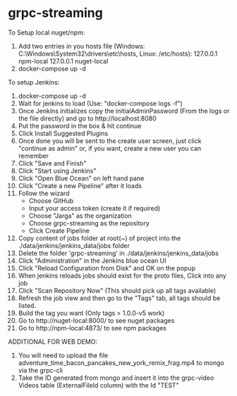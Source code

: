 # grpc-streaming

To Setup local nuget/npm:

1) Add two entries in you hosts file (Windows: C:\Windows\System32\drivers\etc\hosts, Linux: /etc/hosts):
    127.0.0.1 npm-local
    127.0.0.1 nuget-local
2) docker-compose up -d

To setup Jenkins:

1) docker-compose up -d
2) Wait for jenkins to load (Use: "docker-compose logs -f")
3) Once Jenkins initializes copy the initialAdminPassword (From the logs or the file directly) and go to http://localhost:8080
4) Put the password in the box & hit continue
5) Click Install Suggested Plugins
6) Once done you will be sent to the create user screen, just click "continue as admin" or, if you want, create a new user you can remember
7) Click "Save and Finish"
8) Click "Start using Jenkins"
9) Click "Open Blue Ocean" on left hand pane
10) Click "Create a new Pipeline" after it loads
11) Follow the wizard
    - Choose GitHub
    - Input your access token (create it if required)
    - Choose "Jarga" as the organization
    - Choose grpc-streaming as the repository
    - Click Create Pipeline
12) Copy content of jobs folder at root(~) of project into the ./data/jenkins/jenkins_data/jobs folder
13) Delete the folder 'grpc-streaming' in ./data/jenkins/jenkins_data/jobs
14) Click "Administration" in the Jenkins blue ocean UI
15) Click "Reload Configuration from Disk" and OK on the popup
16) When jenkins reloads jobs should exist for the proto files, Click into any job
17) Click "Scan Repository Now" (This should pick up all tags available)
18) Refresh the job view and then go to the "Tags" tab, all tags should be listed.
19) Build the tag you want (Only tags > 1.0.0-v5 work)
21) Go to http://nuget-local:8000/ to see nuget packages
22) Go to http://npm-local:4873/ to see npm packages


ADDITIONAL FOR WEB DEMO:

1) You will need to upload the file adventure_time_bacon_pancakes_new_york_remix_frag.mp4 to mongo via the grpc-cli
2) Take the ID generated from mongo and insert it into the grpc-video Videos table (ExternalFileId column) with the Id "TEST"